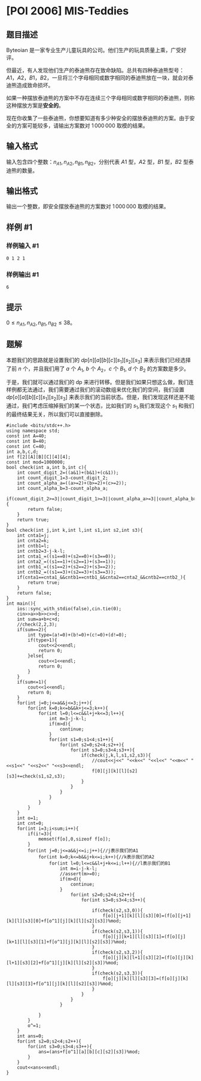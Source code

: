 # [POI 2006] MIS-Teddies

## 题目描述

Byteoian 是一家专业生产儿童玩具的公司。他们生产的玩具质量上乘，广受好评。

但最近，有人发现他们生产的泰迪熊存在致命缺陷。总共有四种泰迪熊型号：$A1$，$A2$，$B1$，$B2$，一旦将三个字母相同或数字相同的泰迪熊放在一块，就会对泰迪熊造成致命损坏。

如果一种摆放泰迪熊的方案中不存在连续三个字母相同或数字相同的泰迪熊，则称这种摆放方案是**安全的**。

现在你收集了一些泰迪熊，你想要知道有多少种安全的摆放泰迪熊的方案。由于安全的方案可能较多，请输出方案数对 $1\,000\,000$ 取模的结果。

## 输入格式

输入包含四个整数：$n_{A1},n_{A2},n_{B1},n_{B2}$，分别代表 $A1$ 型，$A2$ 型，$B1$ 型，$B2$ 型泰迪熊的数量。

## 输出格式

输出一个整数，即安全摆放泰迪熊的方案数对 $1\,000\,000$ 取模的结果。

## 样例 #1

### 样例输入 #1

```
0 1 2 1
```

### 样例输出 #1

```
6
```

## 提示

$0 \leq n_{A1},n_{A2},n_{B1},n_{B2} \leq 38$。

## 题解
本题我们的思路就是设置我们的 $dp[n][a][b][c][s_{1}][s_{2}][s_{3}]$ 来表示我们已经选择了前 $n$ 个，并且我们用了 $a$ 个 $A_{1}$, $b$ 个 $A_{2}$，$c$ 个 $B_{1}$, $d$ 个 $B_{2}$ 的方案数是多少。

于是，我们就可以通过我们的 dp 来进行转移。但是我们如果只想这么做，我们连样例都无法通过，我们需要通过我们的滚动数组来优化我们的空间，我们设置 $dp[o][a][b][c][s_{1}][s_{2}][s_{3}]$ 来表示我们的当前状态。但是，我们发现这样还是不能通过，我们考虑压缩掉我们的某一个状态，比如我们的 $s_{1}$,我们发现这个 $s_{1}$ 和我们的最终结果无关，所以我们可以直接删除。

```
#include <bits/stdc++.h>
using namespace std;
const int A=40;
const int B=40;
const int C=40;
int a,b,c,d;
int f[2][A][B][C][4][4];
const int mod=1000000;
bool check(int a,int b,int c){
	int count_digit_2=((a&1)+(b&1)+(c&1));
	int count_digit_1=3-count_digit_2;
	int count_alpha_a=((a>=2)+(b>=2)+(c>=2));
	int count_alpha_b=3-count_alpha_a;
	if(count_digit_2>=3||count_digit_1>=3||count_alpha_a>=3||count_alpha_b>=3){
		return false;
	}
	return true;
}
bool check(int j,int k,int l,int s1,int s2,int s3){
	int cnta1=j;
	int cnta2=k;
	int cntb1=l;
	int cntb2=3-j-k-l;
	int cnta1_=((s1==0)+(s2==0)+(s3==0));
	int cnta2_=((s1==1)+(s2==1)+(s3==1));
	int cntb1_=((s1==2)+(s2==2)+(s3==2));
	int cntb2_=((s1==3)+(s2==3)+(s3==3));
	if(cnta1==cnta1_&&cntb1==cntb1_&&cnta2==cnta2_&&cntb2==cntb2_){
		return true;
	}
	return false;
}
int main(){
	ios::sync_with_stdio(false),cin.tie(0);
	cin>>a>>b>>c>>d;
	int sum=a+b+c+d;
	//check(2,2,3);
	if(sum==2){
		int type=(a!=0)+(b!=0)+(c!=0)+(d!=0);
		if(type>1){
			cout<<2<<endl;
			return 0;
		}else{
			cout<<1<<endl;
			return 0;
		}
	}
	if(sum<=1){
		cout<<1<<endl;
		return 0;
	}
	for(int j=0;j<=a&&j<=3;j++){
		for(int k=0;k<=b&&k+j<=3;k++){
			for(int l=0;l<=c&&l+j+k<=3;l++){
				int m=3-j-k-l;
				if(m>d){
					continue;
				}
				for(int s1=0;s1<4;s1++){
					for(int s2=0;s2<4;s2++){
						for(int s3=0;s3<4;s3++){
							if(check(j,k,l,s1,s2,s3)){
								//cout<<j<<" "<<k<<" "<<l<<" "<<m<<" "<<s1<<" "<<s2<<" "<<s3<<endl;	
								f[0][j][k][l][s2][s3]+=check(s1,s2,s3);
							}
						}
					}
				}
			}
		}
	}
	int o=1;
	int cnt=0;
	for(int i=3;i<sum;i++){
		if(i!=3){
			memset(f[o],0,sizeof f[o]);
		}
		for(int j=0;j<=a&&j<=i;j++){//j表示我们的A1 
			for(int k=0;k<=b&&j+k<=i;k++){//k表示我们的A2 
				for(int l=0;l<=c&&l+j+k<=i;l++){//l表示我们的B1
					int m=i-j-k-l; 
					//assert(m>=0);
					if(m>d){
						continue;
					}
						for(int s2=0;s2<4;s2++){
							for(int s3=0;s3<4;s3++){
								
								if(check(s2,s3,0)){
									f[o][j+1][k][l][s3][0]=(f[o][j+1][k][l][s3][0]+f[o^1][j][k][l][s2][s3])%mod;
								}
								if(check(s2,s3,1)){
									f[o][j][k+1][l][s3][1]=(f[o][j][k+1][l][s3][1]+f[o^1][j][k][l][s2][s3])%mod;
								} 
								if(check(s2,s3,2)){
									f[o][j][k][l+1][s3][2]=(f[o][j][k][l+1][s3][2]+f[o^1][j][k][l][s2][s3])%mod;
								}
								if(check(s2,s3,3)){
									f[o][j][k][l][s3][3]=(f[o][j][k][l][s3][3]+f[o^1][j][k][l][s2][s3])%mod;
								}
							}
						}
					}
				
			} 
		} 
		o^=1;
	}
	int ans=0;
	for(int s2=0;s2<4;s2++){
		for(int s3=0;s3<4;s3++){
			ans=(ans+f[o^1][a][b][c][s2][s3])%mod;
		}
	}
	cout<<ans<<endl;
}

```
